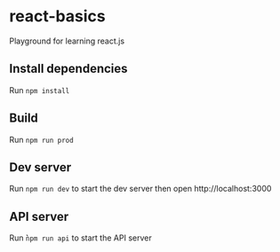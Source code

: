 # react-basics
Playground for learning react.js

## Install dependencies

Run `npm install`

## Build

Run `npm run prod`

## Dev server

Run `npm run dev` to start the dev server then open http://localhost:3000

## API server

Run ̀`̀npm run api` to start the API server
